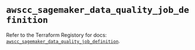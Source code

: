 # `awscc_sagemaker_data_quality_job_definition`

Refer to the Terraform Registory for docs: [`awscc_sagemaker_data_quality_job_definition`](https://registry.terraform.io/providers/hashicorp/awscc/0.70.0/docs/resources/sagemaker_data_quality_job_definition).

